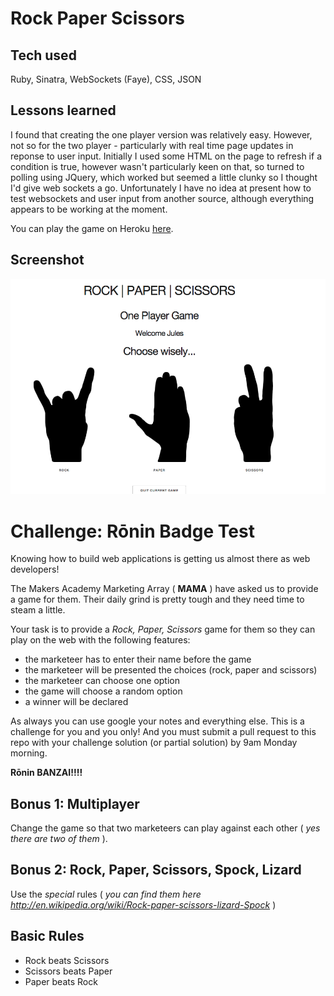 # Rock Paper Scissors

## Tech used

Ruby, Sinatra, WebSockets (Faye), CSS, JSON

## Lessons learned

I found that creating the one player version was relatively easy. However, not so for the two player - particularly with real time page updates in reponse to user input. Initially I used some HTML on the page to refresh if a condition is true, however wasn't particularly keen on that, so turned to polling using JQuery, which worked but seemed a little clunky so I thought I'd give web sockets a go. Unfortunately I have no idea at present how to test websockets and user input from another source, although everything appears to be working at the moment.

You can play the game on Heroku [here](https://jv-rps-challenge.herokuapp.com).

## Screenshot

![screenshot](screenshot.png)

# Challenge: Rōnin Badge Test

Knowing how to build web applications is getting us almost there as web developers!

The Makers Academy Marketing Array ( **MAMA** ) have asked us to provide a game for them. Their daily grind is pretty tough and they need time to steam a little.

Your task is to provide a _Rock, Paper, Scissors_ game for them so they can play on the web with the following features:

- the marketeer has to enter their name before the game
- the marketeer will be presented the choices (rock, paper and scissors)
- the marketeer can choose one option
- the game will choose a random option
- a winner will be declared

As always you can use google your notes and everything else. This is a challenge for you and you only! And you must submit a pull request to this repo with your challenge solution (or partial solution) by 9am Monday morning.

**Rōnin BANZAI!!!!**

## Bonus 1: Multiplayer

Change the game so that two marketeers can play against each other ( _yes there are two of them_ ).

## Bonus 2: Rock, Paper, Scissors, Spock, Lizard

Use the _special_ rules ( _you can find them here http://en.wikipedia.org/wiki/Rock-paper-scissors-lizard-Spock_ )

## Basic Rules

- Rock beats Scissors
- Scissors beats Paper
- Paper beats Rock
